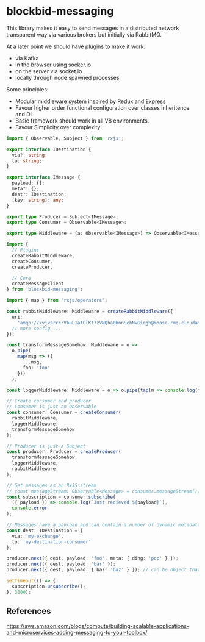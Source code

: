 # blockbid-messaging

This library makes it easy to send messages in a distributed network transparent
way via various brokers but initially via RabbitMQ.

At a later point we should have plugins to make it work:

- via Kafka
- in the browser using socker.io
- on the server via socket.io
- locally through node spawned processes

Some principles:

- Modular middleware system inspired by Redux and Express
- Favour higher order functional configuration over classes inheritence and DI
- Basic framework should work in all V8 environments.
- Favour Simplicity over complexity

```typescript
import { Observable, Subject } from 'rxjs';

export interface IDestination {
  via?: string;
  to: string;
}

export interface IMessage {
  payload: {};
  meta?: {};
  dest?: IDestination;
  [key: string]: any;
}

export type Producer = Subject<IMessage>;
export type Consumer = Observable<IMessage>;

export type Middleware = (a: Observable<IMessage>) => Observable<IMessage>;
```

```typescript
import {
  // Plugins
  createRabbitMiddleware,
  createConsumer,
  createProducer,

  // Core
  createMessageClient
} from 'blockbid-messaging';

import { map } from 'rxjs/operators';

const rabbitMiddleware: Middleware = createRabbitMiddleware({
  uri:
    'amqp://xvjvsrrc:VbuL1atClKt7zVNQha0bnnScbNvGiqgb@moose.rmq.cloudamqp.com/xvjvsrrc'
  // more config ...
});

const transformMessageSomehow: Middleware = o =>
  o.pipe(
    map(msg => ({
      ...msg,
      foo: 'foo'
    }))
  );

const loggerMiddleware: Middleware = o => o.pipe(tap(m => console.log(m)));

// Create consumer and producer
// Consumer is just an Observable
const consumer: Consumer = createConsumer(
  rabbitMiddleware,
  loggerMiddleware,
  transformMessageSomehow
);

// Producer is just a Subject
const producer: Producer = createProducer(
  transformMessageSomehow,
  loggerMiddleware,
  rabbitMiddleware
);

// Get messages as an RxJS stream
// const messageStream: Observable<Message> = consumer.messageStream();
const subscription = consumer.subscribe(
  ({ payload }) => console.log(`Just recieved ${payload}`),
  console.error
);

// Messages have a payload and can contain a number of dynamic metadata keys
const dest: IDestination = {
  via: 'my-exchange',
  to: 'my-destination-consumer'
};

producer.next({ dest, payload: 'foo', meta: { ding: 'pop' } });
producer.next({ dest, payload: 'bar' });
producer.next({ dest, payload: { baz: 'baz' } }); // can be object that will be

setTimeout(() => {
  subscription.unsubscribe();
}, 3000);
```

## References

https://aws.amazon.com/blogs/compute/building-scalable-applications-and-microservices-adding-messaging-to-your-toolbox/
